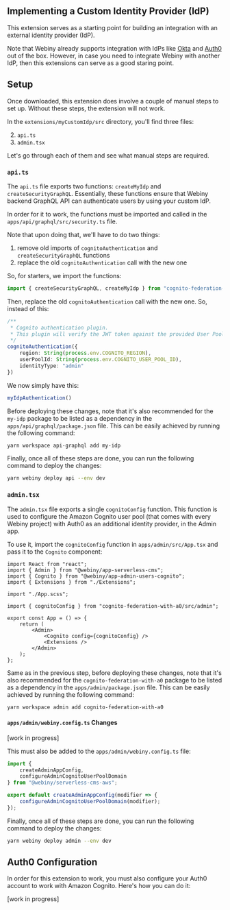 ## Implementing a Custom Identity Provider (IdP)

This extension serves as a starting point for building an integration with an external identity provider (IdP). 

Note that Webiny already supports integration with IdPs like [Okta](https://www.webiny.com/docs/enterprise/okta-integration) and [Auth0](https://www.webiny.com/docs/enterprise/auth0-integration) out of the box. However, in case you need to integrate Webiny with another IdP, then this extensions can serve as a good staring point.

## Setup

Once downloaded, this extension does involve a couple of manual steps to set up. Without these steps, the extension will not work.

In the `extensions/myCustomIdp/src` directory, you'll find three files:

2. `api.ts`
3. `admin.tsx`

Let's go through each of them and see what manual steps are required.

### `api.ts`

The `api.ts` file exports two functions: `createMyIdp` and `createSecurityGraphQL`. Essentially, these functions ensure that Webiny backend GraphQL API can authenticate users by using your custom IdP.

In order for it to work, the functions must be imported and called in the `apps/api/graphql/src/security.ts` file.

Note that upon doing that, we'll have to do two things:

1. remove old imports of `cognitoAuthentication` and `createSecurityGraphQL` functions
2. replace the old `cognitoAuthentication` call with the new one

So, for starters, we import the functions:

```ts
import { createSecurityGraphQL, createMyIdp } from "cognito-federation-with-a0/src/api";
```

Then, replace the old `cognitoAuthentication` call with the new one. So, instead of this:

```ts
/**
 * Cognito authentication plugin.
 * This plugin will verify the JWT token against the provided User Pool.
 */
cognitoAuthentication({
    region: String(process.env.COGNITO_REGION),
    userPoolId: String(process.env.COGNITO_USER_POOL_ID),
    identityType: "admin"
})
```

We now simply have this:

```ts
myIdpAuthentication()
```

Before deploying these changes, note that it's also recommended for the `my-idp` package to be listed as a dependency in the `apps/api/graphql/package.json` file. This can be easily achieved by running the following command:

```bash
yarn workspace api-graphql add my-idp 
```

Finally, once all of these steps are done, you can run the following command to deploy the changes:

```bash
yarn webiny deploy api --env dev
```

### `admin.tsx`

The `admin.tsx` file exports a single `cognitoConfig` function. This function is used to configure the Amazon Cognito user pool (that comes with every Webiny project) with Auth0 as an additional identity provider, in the Admin app.

To use it, import the `cognitoConfig` function in `apps/admin/src/App.tsx` and pass it to the `Cognito` component:

```tsx
import React from "react";
import { Admin } from "@webiny/app-serverless-cms";
import { Cognito } from "@webiny/app-admin-users-cognito";
import { Extensions } from "./Extensions";

import "./App.scss";

import { cognitoConfig } from "cognito-federation-with-a0/src/admin";

export const App = () => {
    return (
        <Admin>
            <Cognito config={cognitoConfig} />
            <Extensions />
        </Admin>
    );
};
```

Same as in the previous step, before deploying these changes, note that it's also recommended for the `cognito-federation-with-a0` package to be listed as a  dependency in the `apps/admin/package.json` file. This can be easily achieved by running the following command:

```bash
yarn workspace admin add cognito-federation-with-a0 
```

#### `apps/admin/webiny.config.ts` Changes

[work in progress]

This must also be added to the `apps/admin/webiny.config.ts` file:
```ts
import {
    createAdminAppConfig,
    configureAdminCognitoUserPoolDomain
} from "@webiny/serverless-cms-aws";

export default createAdminAppConfig(modifier => {
    configureAdminCognitoUserPoolDomain(modifier);
});
```

Finally, once all of these steps are done, you can run the following command to deploy the changes:

```bash
yarn webiny deploy admin --env dev
```

## Auth0 Configuration

In order for this extension to work, you must also configure your Auth0 account to work with Amazon Cognito. Here's how you can do it:

[work in progress]